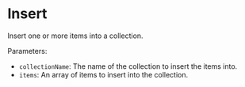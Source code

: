 # Insert

Insert one or more items into a collection.

Parameters:
* `collectionName`: The name of the collection to insert the items into.
* `items`: An array of items to insert into the collection.
